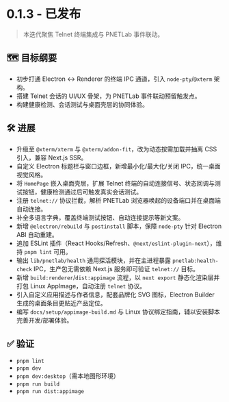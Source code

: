 # 0.1.3 - 已发布

> 本迭代聚焦 Telnet 终端集成与 PNETLab 事件联动。

## 🗺️ 目标纲要
- 初步打通 Electron ↔ Renderer 的终端 IPC 通道，引入 `node-pty`/`@xterm` 架构。
- 搭建 Telnet 会话的 UI/UX 骨架，为 PNETLab 事件联动预留触发点。
- 构建健康检测、会话测试与桌面壳层的协同体验。

## 🛠️ 进展
- 升级至 `@xterm/xterm` 与 `@xterm/addon-fit`，改为动态按需加载并抽离 CSS 引入，兼容 Next.js SSR。
- 自定义 Electron 标题栏与窗口边框，新增最小化/最大化/关闭 IPC，统一桌面视觉风格。
- 将 `HomePage` 嵌入桌面壳层，扩展 Telnet 终端的自动连接信号、状态回调与测试按钮，健康检测通过后可触发真实会话测试。
- 注册 `telnet://` 协议拦截，解析 PNETLab 浏览器唤起的设备端口并在桌面端自动连接。
- 补全多语言字典，覆盖终端测试按钮、自动连接提示等新文案。
- 新增 `@electron/rebuild` 与 `postinstall` 脚本，保障 `node-pty` 针对 Electron ABI 自动重建。
- 追加 ESLint 插件（React Hooks/Refresh、`@next/eslint-plugin-next`），维持 `pnpm lint` 可用。
- 输出 `lib/pnetlab/health` 通用探活模块，并在主进程暴露 `pnetlab:health-check` IPC，生产包无需依赖 Next.js 服务即可验证 `telnet://` 目标。
- 新增 `build:renderer`/`dist:appimage` 流程，以 `next export` 静态化渲染层并打包 Linux AppImage，自动注册 `telnet` 协议。
- 引入自定义应用描述与作者信息，配套品牌化 SVG 图标，Electron Builder 生成的桌面条目更贴近产品定位。
- 编写 `docs/setup/appimage-build.md` 与 Linux 协议绑定指南，辅以安装脚本完善开发/部署体验。

## ✅ 验证
- `pnpm lint`
- `pnpm dev`
- `pnpm dev:desktop`（需本地图形环境）
- `pnpm run build`
- `pnpm run dist:appimage`
